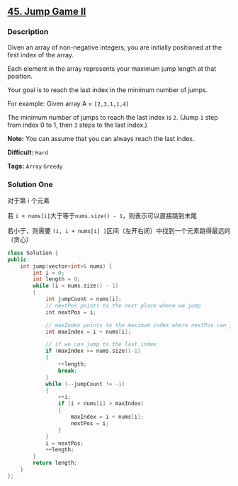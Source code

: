 ## [45. Jump Game II](https://leetcode.com/problems/jump-game-ii/#/description)

### Description

Given an array of non-negative integers, you are initially positioned at the first index of the array.

Each element in the array represents your maximum jump length at that position.

Your goal is to reach the last index in the minimum number of jumps.

For example:
Given array A = `[2,3,1,1,4]`

The minimum number of jumps to reach the last index is `2`. (Jump `1` step from index 0 to 1, then `3` steps to the last index.)

**Note:**
You can assume that you can always reach the last index.



**Difficult:** `Hard`

**Tags:** `Array` `Greedy`



### Solution One

对于第 i 个元素

若 `i + nums[i]`大于等于`nums.size() - 1`，则表示可以直接跳到末尾

若小于，则需要 `(i, i + nums[i] ]`区间（左开右闭）中找到一个元素跳得最远的（贪心）

```c++
class Solution {
public:
	int jump(vector<int>& nums) {
		int i = 0;
		int length = 0;
		while (i < nums.size() - 1)
		{
			int jumpCount = nums[i];
			// nextPos points to the next place where we jump 
			int nextPos = i;

			// maxIndex points to the maximum index where nextPos can jump  
			int maxIndex = i + nums[i];

			// if we can jump to the last index
			if (maxIndex >= nums.size()-1)
			{
				++length;
				break;
			}
			while (--jumpCount != -1)
			{
				++i;
				if (i + nums[i] > maxIndex)
				{
					maxIndex = i + nums[i];
					nextPos = i;
				}
			}
			i = nextPos;
			++length;
		}
		return length;
	}
};
```


